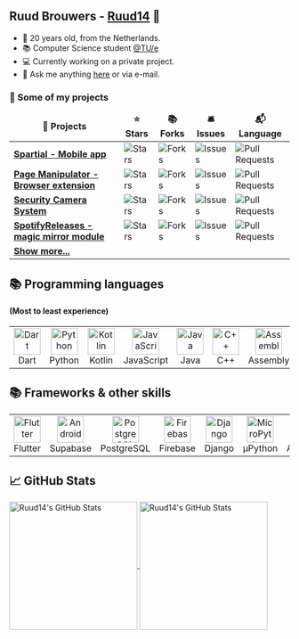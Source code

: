 
## Ruud Brouwers - [Ruud14][github] 👋
- 🌱 20 years old, from the Netherlands.
- 📚 Computer Science student [@TU/e][tue]
- 💻 Currently working on a private project.
- 💬 Ask me anything [here][issues] or via e-mail.

<h3>📃 Some of my projects</h3>
<table>
  <thead align="center">
    <tr border: none;>
      <td><b>🎁 Projects</b></td>
      <td><b>⭐ Stars</b></td>
      <td><b>📚 Forks</b></td>
      <td><b>🛎 Issues</b></td>
      <td><b>📬 Language</b></td>
    </tr>
  </thead>
  <tbody>
    <tr>
      <td><a href="https://github.com/Ruud14/Spartial"><b>Spartial - Mobile app</b></a></td>
      <td><img alt="Stars" src="https://img.shields.io/github/stars/Ruud14/Spartial?style=flat-square&labelColor=343b41"/></td>
      <td><img alt="Forks" src="https://img.shields.io/github/forks/Ruud14/Spartial?style=flat-square&labelColor=343b41"/></td>
      <td><img alt="Issues" src="https://img.shields.io/github/issues/Ruud14/Spartial?style=flat-square&labelColor=343b41"/></td>
      <td><img alt="Pull Requests" src="https://img.shields.io/github/languages/top/Ruud14/Spartial?style=flat-square&labelColor=343b41"/></td>
    </tr>
    <tr>
      <td><a href="https://github.com/Ruud14/Page-Manipulator"><b>Page Manipulator - Browser extension</b></a></td>
      <td><img alt="Stars" src="https://img.shields.io/github/stars/Ruud14/Page-Manipulator?style=flat-square&labelColor=343b41"/></td>
      <td><img alt="Forks" src="https://img.shields.io/github/forks/Ruud14/Page-Manipulator?style=flat-square&labelColor=343b41"/></td>
      <td><img alt="Issues" src="https://img.shields.io/github/issues/Ruud14/Page-Manipulator?style=flat-square&labelColor=343b41"/></td>
      <td><img alt="Pull Requests" src="https://img.shields.io/github/languages/top/Ruud14/Page-Manipulator?style=flat-square&labelColor=343b41"/></td>
    </tr>
	<tr>
      <td><a href="https://github.com/Ruud14/SecurityCamera"><b>Security Camera System</b></a></td>
      <td><img alt="Stars" src="https://img.shields.io/github/stars/Ruud14/SecurityCamera?style=flat-square&labelColor=343b41"/></td>
      <td><img alt="Forks" src="https://img.shields.io/github/forks/Ruud14/SecurityCamera?style=flat-square&labelColor=343b41"/></td>
      <td><img alt="Issues" src="https://img.shields.io/github/issues/Ruud14/SecurityCamera?style=flat-square&labelColor=343b41"/></td>
      <td><img alt="Pull Requests" src="https://img.shields.io/github/languages/top/Ruud14/SecurityCamera?style=flat-square&labelColor=343b41"/></td>
    </tr>
    <tr>
      <td><a href="https://github.com/Ruud14/MMM-SpotifyReleases"><b>SpotifyReleases - magic mirror module</b></a></td>
      <td><img alt="Stars" src="https://img.shields.io/github/stars/Ruud14/MMM-SpotifyReleases?style=flat-square&labelColor=343b41"/></td>
      <td><img alt="Forks" src="https://img.shields.io/github/forks/Ruud14/MMM-SpotifyReleases?style=flat-square&labelColor=343b41"/></td>
      <td><img alt="Issues" src="https://img.shields.io/github/issues/Ruud14/MMM-SpotifyReleases?style=flat-square&labelColor=343b41"/></td>
      <td><img alt="Pull Requests" src="https://img.shields.io/github/languages/top/Ruud14/MMM-SpotifyReleases?style=flat-square&labelColor=343b41"/></td>
    </tr>
    <tr>
    	<td><a href="https://github.com/Ruud14?tab=repositories"><b>Show more...</b></a></td>
    </tr>
  </tbody>
</table>


## 📚 Programming languages 
#### (Most to least experience)
<table>
  <tr>
    <td align="center" width="96">
      <a href="#macropower-tech">
        <img src="https://dartpad.dev/pictures/logo_dart.png" width="48" height="48" alt="Dart" />
      </a>
      <br>Dart
    </td>
    <td align="center" width="96">
      <a href="#macropower-tech">
        <img src="https://github.com/abranhe/programming-languages-logos/blob/master/src/python/python_128x128.png?raw=true" width="48" height="48" alt="Python" />
      </a>
      <br>Python
    </td>
     <td align="center" width="96">
      <a href="#macropower-tech">
        <img src="https://upload.wikimedia.org/wikipedia/commons/thumb/0/06/Kotlin_Icon.svg/2048px-Kotlin_Icon.svg.png" width="48" height="48" alt="Kotlin" />
      </a>
      <br>Kotlin
    </td>
    <td align="center" width="96">
      <a href="#macropower-tech">
        <img src="https://github.com/abranhe/programming-languages-logos/blob/master/src/javascript/javascript_128x128.png?raw=true" width="48" height="48" alt="JavaScript" />
      </a>
      <br>JavaScript
    </td>
    <td align="center" width="96">
      <a href="#macropower-tech">
        <img src="https://brandlogos.net/wp-content/uploads/2021/11/java-logo.png" width="48" height="48" alt="Java" />
      </a>
      <br>Java
    </td>
    <td align="center" width="96">
      <a href="#macropower-tech">
        <img src="https://upload.wikimedia.org/wikipedia/commons/thumb/1/18/ISO_C%2B%2B_Logo.svg/1822px-ISO_C%2B%2B_Logo.svg.png" width="48" height="48" alt="C++" />
      </a>
      <br>C++
          <td align="center" width="96">
      <a href="#macropower-tech">
        <img src="https://icons.iconarchive.com/icons/chrisbanks2/cold-fusion-hd/128/cpu-ARM-icon.png" width="48" height="48" alt="Assembly" />
      </a>
      <br>Assembly
  </tr>
  
</table>

## 📚 Frameworks & other skills
<table>
  <tr>
    <td align="center" width="96">
      <a href="#macropower-tech">
        <img src="https://cdn.worldvectorlogo.com/logos/flutter-logo.svg" width="48" height="48" alt="Flutter" />
      </a>
      <br>Flutter
    </td>
    <td align="center" width="96">
      <a href="#macropower-tech">
        <img src="https://seeklogo.com/images/S/supabase-logo-DCC676FFE2-seeklogo.com.png" width="48" height="48" alt="Android" />
      </a>
      <br>Supabase
    </td>
    <td align="center" width="96">
      <a href="#macropower-tech">
        <img src="https://upload.wikimedia.org/wikipedia/commons/thumb/2/29/Postgresql_elephant.svg/1200px-Postgresql_elephant.svg.png" width="48" height="48" alt="PostgreSQL" />
      </a>
      <br>PostgreSQL
    </td>
    <td align="center" width="96">
      <a href="#macropower-tech">
        <img src="https://www.gstatic.com/devrel-devsite/prod/v17bab36d69ae03fcc913f41eaedd7c01378ceed3d66f27cd213f7054697e46ba/firebase/images/touchicon-180.png" width="48" height="48" alt="Firebase" />
      </a>
      <br>Firebase
    </td>
    <td align="center" width="96">
      <a href="#macropower-tech" >
        <img src="https://sangeeta.io/images/tech-stack/django.png" width="48" height="48" alt="Django" />
      </a>
      <br>Django
    </td>
    <td align="center" width="96">
      <a href="#macropower-tech">
        <img src="https://upload.wikimedia.org/wikipedia/commons/4/4e/Micropython-logo.svg" width="48" height="48" alt="MicroPython" />
      </a>
      <br>µPython
    </td>
    <td align="center" width="96">
      <a href="#macropower-tech">
        <img src="https://iconape.com/wp-content/files/ow/352974/svg/arduino-seeklogo.com.svg" width="48" height="48" alt="Arduino" />
      </a>
      <br>Arduino
    </td>
     <td align="center" width="96">
      <a href="#macropower-tech">
        <img src="https://upload.wikimedia.org/wikipedia/commons/thumb/a/a5/Sat_reduced_to_Clique_from_Sipser.svg/300px-Sat_reduced_to_Clique_from_Sipser.svg.png" width="48" height="48" alt="SAT/SMT" />
      </a>
      <br>SAT/SMT
    </td>
  </tr>
  
</table>


<!--<img align="left" alt="codeSTACKr's Github Stats" src="https://github-readme-stats.codestackr.vercel.app/api?username=Ruud14&show_icons=true&hide_border=true&count_private=true&hide=contribs" />-->

## &#x1f4c8; GitHub Stats

<a href="https://github.com/Ruud14/Ruud14/">
  <img height="230" align="center" src="https://github-readme-stats.vercel.app/api?username=Ruud14&show_icons=true&line_height=27&count_private=true&title_color=6aa6f8&text_color=8a919a&icon_color=6aa6f8&bg_color=0e1116" alt="Ruud14's GitHub Stats" />
</a>

<a href="https://github.com/Ruud14/Ruud14/">
  <img height="230" align="center" src="https://github-readme-stats.vercel.app/api/top-langs/?username=Ruud14&hide=c%2B%2B,c,html&title_color=6aa6f8&text_color=8a919a&icon_color=6aa6f8&bg_color=0e1116" alt="Ruud14's GitHub Stats" />
</a>


[github]: https://github.com/Ruud14
[tue]: https://www.tue.nl/studeren/bachelor-college/bachelor-computer-science-and-engineering/
[issues]: https://github.com/Ruud14/Ruud14/issues
[Django-Camera-View-And-Playback]: https://github.com/Ruud14/Django-Camera-View-And-Playback
[DIY-Wifi-LEDStrip-Controller]: https://github.com/Ruud14/DIY-Wifi-LEDStrip-Controller
[Security Camera]: https://github.com/Ruud14/SecurityCamera
[Wi-Fi-LEDStrip-Controller-App]: https://github.com/Ruud14/Wifi-LEDStrip-Controller-App
[Curses Snake Multiplayer]: https://github.com/Ruud14/Curses-Snake-MultiPlayer
[Page Manipulator]: https://github.com/Ruud14/Page-Manipulator
[Page Manipulator Chrome]: https://chrome.google.com/webstore/detail/page-manipulator/mdhellggnoabbnnchkeniomkpghbekko
